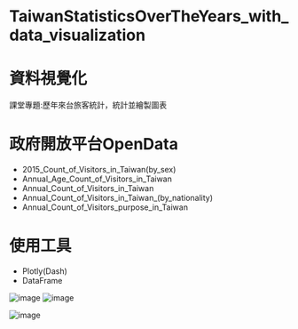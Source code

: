 # TaiwanStatisticsOverTheYears_with_data_visualization
 
# 資料視覺化
課堂專題:歷年來台旅客統計，統計並繪製圖表
# 政府開放平台OpenData
- 2015_Count_of_Visitors_in_Taiwan(by_sex)
- Annual_Age_Count_of_Visitors_in_Taiwan
- Annual_Count_of_Visitors_in_Taiwan
- Annual_Count_of_Visitors_in_Taiwan_(by_nationality)
- Annual_Count_of_Visitors_purpose_in_Taiwan

# 使用工具
- Plotly(Dash)
- DataFrame

![image](https://user-images.githubusercontent.com/43669016/142719695-aaa0a2d9-530c-4560-bee6-0de141c052f0.png)
![image](https://user-images.githubusercontent.com/43669016/142719703-b9e61632-5b04-4ece-af5b-e88bb4ec0a34.png)

![image](https://user-images.githubusercontent.com/43669016/142719378-f02801cb-f097-4c4d-a037-f3128b042da7.png)
